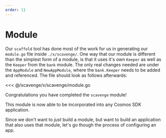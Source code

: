 ```yaml
---
order: 11
---
```


# Module

Our `scaffold` tool has done most of the work for us in generating our `module.go` file inside `./x/scavenge/`. One way that our module is different than the simplest form of a module, is that it uses it's own `Keeper` as well as the `Keeper` from the `bank` module. The only real changes needed are under the `AppModule` and `NewAppModule`, where the `bank.Keeper` needs to be added and referenced. The file should look as follows afterwards:

<<< @/scavenge/x/scavenge/module.go

Congratulations you have completed the `scavenge` module!  

This module is now able to be incorporated into any Cosmos SDK application.

Since we don't want to _just_ build a module, but want to build an application that also uses that module, let's go though the process of configuring an app.